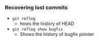 ### Recovering lost commits
- ```git reflog```
	- hows the history of HEAD 
- ```git reflog show bugfix``` 
	- Shows the history of bugfix pointer